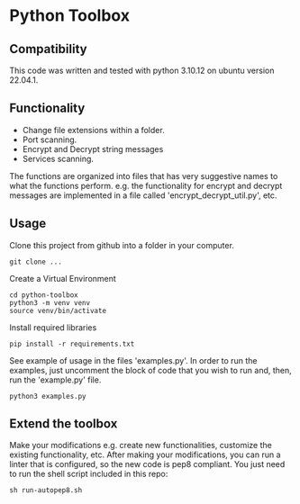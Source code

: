 # Python Toolbox 

## Compatibility
This code was written and tested with python 3.10.12 on ubuntu version 22.04.1.

## Functionality
- Change file extensions within a folder.
- Port scanning.
- Encrypt and Decrypt string messages
- Services scanning.

The functions are organized into files that has very suggestive names to what the functions perform. e.g. the functionality for encrypt and decrypt messages are implemented in a file called 'encrypt_decrypt_util.py', etc.

## Usage
Clone this project from github into a folder in your computer.

```
git clone ...
```

Create a Virtual Environment
```
cd python-toolbox
python3 -m venv venv
source venv/bin/activate
```
Install required libraries
```
pip install -r requirements.txt
```

See example of usage in the files 'examples.py'. In order to run the examples, just uncomment the block of code that you wish to run and, then, run the 'example.py' file.
```
python3 examples.py
```

## Extend the toolbox

Make your modifications e.g. create new functionalities, customize the existing functionality, etc. After making your modifications, you can run a linter that is configured, so the new code is pep8 compliant. You just need to run the shell script included in this repo:
```
sh run-autopep8.sh
```